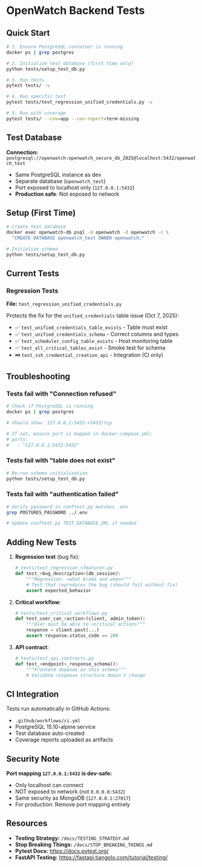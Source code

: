 # OpenWatch Backend Tests

## Quick Start

```bash
# 1. Ensure PostgreSQL container is running
docker ps | grep postgres

# 2. Initialize test database (first time only)
python tests/setup_test_db.py

# 3. Run tests
pytest tests/ -v

# 4. Run specific test
pytest tests/test_regression_unified_credentials.py -v

# 5. Run with coverage
pytest tests/ --cov=app --cov-report=term-missing
```

## Test Database

**Connection:** `postgresql://openwatch:openwatch_secure_db_2025@localhost:5432/openwatch_test`

- Same PostgreSQL instance as dev
- Separate database (`openwatch_test`)
- Port exposed to localhost only (`127.0.0.1:5432`)
- **Production safe**: Not exposed to network

## Setup (First Time)

```bash
# Create test database
docker exec openwatch-db psql -U openwatch -d openwatch -c \
  "CREATE DATABASE openwatch_test OWNER openwatch;"

# Initialize schema
python tests/setup_test_db.py
```

## Current Tests

### Regression Tests
**File:** `test_regression_unified_credentials.py`

Protects the fix for the `unified_credentials` table issue (Oct 7, 2025):
- ✅ `test_unified_credentials_table_exists` - Table must exist
- ✅ `test_unified_credentials_schema` - Correct columns and types
- ✅ `test_scheduler_config_table_exists` - Host monitoring table
- ✅ `test_all_critical_tables_exist` - Smoke test for schema
- ⏭️ `test_ssh_credential_creation_api` - Integration (CI only)

## Troubleshooting

### Tests fail with "Connection refused"
```bash
# Check if PostgreSQL is running
docker ps | grep postgres

# Should show: 127.0.0.1:5432->5432/tcp

# If not, ensure port is mapped in docker-compose.yml:
# ports:
#   - "127.0.0.1:5432:5432"
```

### Tests fail with "table does not exist"
```bash
# Re-run schema initialization
python tests/setup_test_db.py
```

### Tests fail with "authentication failed"
```bash
# Verify password in conftest.py matches .env
grep POSTGRES_PASSWORD ../.env

# Update conftest.py TEST_DATABASE_URL if needed
```

## Adding New Tests

1. **Regression test** (bug fix):
   ```python
   # tests/test_regression_<feature>.py
   def test_<bug_description>(db_session):
       """Regression: <what broke and when>"""
       # Test that reproduces the bug (should fail without fix)
       assert expected_behavior
   ```

2. **Critical workflow**:
   ```python
   # tests/test_critical_workflows.py
   def test_user_can_<action>(client, admin_token):
       """User must be able to <critical action>"""
       response = client.post(...)
       assert response.status_code == 200
   ```

3. **API contract**:
   ```python
   # tests/test_api_contracts.py
   def test_<endpoint>_response_schema():
       """Frontend depends on this schema"""
       # Validate response structure doesn't change
   ```

## CI Integration

Tests run automatically in GitHub Actions:
- `.github/workflows/ci.yml`
- PostgreSQL 15.10-alpine service
- Test database auto-created
- Coverage reports uploaded as artifacts

## Security Note

**Port mapping `127.0.0.1:5432` is dev-safe:**
- Only localhost can connect
- NOT exposed to network (not `0.0.0.0:5432`)
- Same security as MongoDB (`127.0.0.1:27017`)
- For production: Remove port mapping entirely

## Resources

- **Testing Strategy:** `/docs/TESTING_STRATEGY.md`
- **Stop Breaking Things:** `/docs/STOP_BREAKING_THINGS.md`
- **Pytest Docs:** https://docs.pytest.org/
- **FastAPI Testing:** https://fastapi.tiangolo.com/tutorial/testing/
